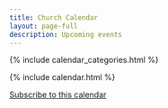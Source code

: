 ```yaml
---
title: Church Calendar
layout: page-full
description: Upcoming events
---
```


{% include calendar_categories.html %}

{% include calendar.html %}

<div class="container pt-6 pb-6 pb-md-10">
  <div class="row justify-content-center">
    <div class="subscribe">
      <a href="webcal:{{ '/e4b1ffcb4ee645488a4729bd77e0b3d89bc0a70d/calendar.ics' | absolute_url | replace: 'http:', '' | replace: 'https:', '' }}">Subscribe to this calendar</a>
    </div>
  </div>
</div>

<script src="{{ '/assets/js/calendar/calendarbase.esm.js' | relative_url }}"></script>
<script src="{{ '/assets/js/calendar/calendar-entries.js' | relative_url }}"></script>
<script defer src="{{ '/assets/js/calendar/calendar-shell.js' | relative_url }}"></script>
<script defer src="{{ '/assets/js/calendar/calendar-init.js' | relative_url }}"></script>
